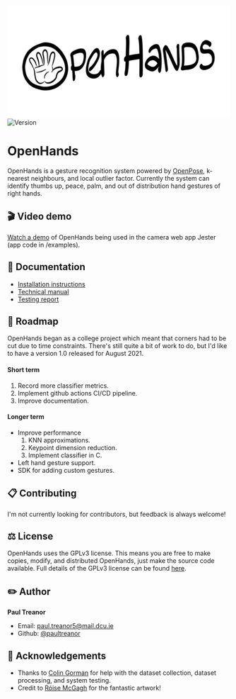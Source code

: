 ![artwork](static/artwork.png)
![Version](https://img.shields.io/badge/Version-0.1.0-blue)
 
# OpenHands 
OpenHands is a gesture recognition system powered by [OpenPose](https://github.com/CMU-Perceptual-Computing-Lab/openpose), k-nearest neighbours, and local outlier factor.  Currently the system can identify thumbs up, peace, palm, and out of distribution hand gestures of right hands. 

## :clapper:  Video demo
[Watch a demo](https://www.youtube.com/watch?v=QSDZ-cdyGXw) of OpenHands being used in the camera web app Jester (app code in /examples).

## :memo:  Documentation
* [Installation instructions](https://github.com/PaulTreanor/OpenHands/blob/main/docs/installation.md)
* [Technical manual](https://github.com/PaulTreanor/OpenHands/blob/initial-commits/docs/technical_manual.pdf)
* [Testing report](https://github.com/PaulTreanor/OpenHands/blob/initial-commits/docs/testing_report.pdf)

## :taxi:  Roadmap
OpenHands began as a college project which meant that corners had to be cut due to time constraints. There's still quite a bit of work to do, but I'd like to have a version 1.0 released for August 2021.

#### Short term
1. Record more classifier metrics. 
2. Implement github actions CI/CD pipeline. 
3. Improve documentation. 

#### Longer term 
* Improve performance 
	1. KNN approximations.
	2. Keypoint dimension reduction.
	3. Implement classifier in C. 
* Left hand gesture support. 
* SDK for adding custom gestures. 

## :clipboard:  Contributing
I'm not currently looking for contributors, but feedback is always welcome!

## :balance_scale:  License 
OpenHands uses the GPLv3 license. This means you are free to make copies, modify, and distributed OpenHands, just make the source code available. Full details of the GPLv3 license can be found [here](https://github.com/PaulTreanor/OpenHands/blob/main/LICENSE).

## :pencil2:  Author
**Paul Treanor** 
* Email: paul.treanor5@mail.dcu.ie
* Github: [@paultreanor](https://github.com/PaulTreanor)

## :clap:  Acknowledgements 
- Thanks to [Colin Gorman](https://ie.linkedin.com/in/colin-gorman-037b67181) for help with the dataset collection, dataset processing, and system testing.
- Credit to [Róise McGagh](https://ie.linkedin.com/in/r%C3%B3ise-mcgagh) for the fantastic artwork!
